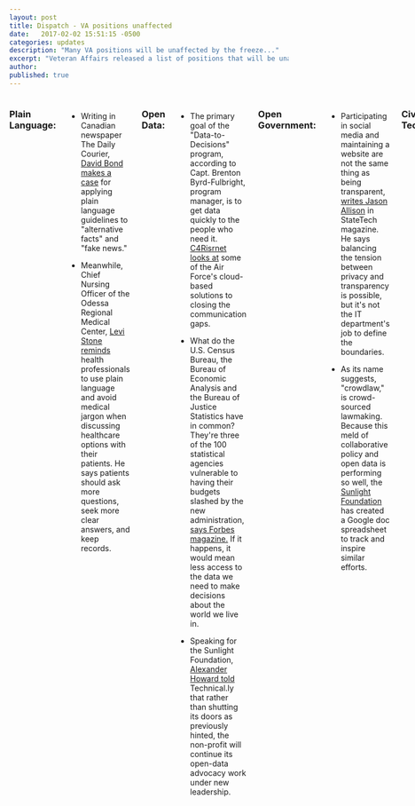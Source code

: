 ```yaml
---
layout: post
title: Dispatch - VA positions unaffected 
date:   2017-02-02 15:51:15 -0500
categories: updates
description: "Many VA positions will be unaffected by the freeze..."
excerpt: "Veteran Affairs released a list of positions that will be unaffected by the government’s hiring freeze.."
author:
published: true
---
```


<div class="row">
<div class="small-12 medium-9 medium-centered columns" markdown="1">

### Plain Language:

- Writing in Canadian newspaper The Daily Courier, [David Bond makes a case](http://www.kelownadailycourier.ca/opinion/article_c6d506d0-e74e-11e6-8b8b-bf00ea1f600c.html) for applying plain language guidelines to "alternative facts" and "fake news."
 
- Meanwhile, Chief Nursing Officer of the Odessa Regional Medical Center, [Levi Stone reminds ](http://www.oaoa.com/people/health/levi_stone/article_c5edc8a6-e6a4-11e6-bb2b-4b49ea21afb5.html) health professionals to use plain language and avoid medical jargon when discussing healthcare options with their patients. He says patients should ask more questions, seek more clear answers, and keep records.

### Open Data:

- The primary goal of the "Data-to-Decisions" program, according to Capt. Brenton Byrd-Fulbright, program manager, is to get data quickly to the people who need it. [C4Risrnet looks at](http://www.c4isrnet.com/articles/air-force-wants-data-to-reach-decision-makers-more-rapidly) some of the Air Force's cloud-based solutions to closing the communication gaps.

- What do the U.S. Census Bureau, the Bureau of Economic Analysis and the Bureau of Justice Statistics have in common? They're three of the 100 statistical agencies vulnerable to having their budgets slashed by the new administration, [says Forbes magazine.](http://www.forbes.com/sites/metabrown/2017/01/30/vital-information-from-more-than-100-federal-statistical-agencies-may-be-at-risk) If it happens, it would mean less access to the data we need to make decisions about the world we live in.

- Speaking for the Sunlight Foundation, [Alexander Howard told](https://technical.ly/dc/2017/01/30/heres-whats-up-at-sunlight-foundation/) Technical.ly that rather than shutting its doors as previously hinted, the non-profit will continue its open-data advocacy work under new leadership.

### Open Government:

- Participating in social media and maintaining a website are not the same thing as being transparent, 
[writes Jason Allison](http://www.statetechmagazine.com/article/2017/01/transparency-requires-government-data-be-available-discoverable-and-accessible) in StateTech magazine. He says balancing the tension between privacy and transparency is possible, but it's not the IT department's job to define the boundaries.

- As its name suggests, "crowdlaw," is crowd-sourced lawmaking. Because this meld of collaborative policy and open data is performing so well, the [Sunlight Foundation](https://sunlightfoundation.com/2017/01/30/tracking-collaborative-policy-for-open-data/) has created a Google doc spreadsheet to track and inspire similar efforts.

### Civic Tech:

- [Jane Wiseman observes](http://www.govtech.com/people/A-Roadmap-for-Chief-Data-Officers.html) in GovTech that the most effective Chief Data Officers, "...are not just technically good; they are good at reading people, at knowing when to push and when to back off." Her white paper describes a roadmap to follow for new CDOs developing their positions.

### Vet Politics:

- [Military Times reports](http://www.militarytimes.com/articles/va-hiring-freeze-list-exempted-positions) that Veteran Affairs released a list of positions that will be unaffected by the government's hiring freeze.

- Relatives of Iraqi interpreters will be able to emigrate to the United States after all, [reports The New York Times](https://www.nytimes.com/2017/02/02/world/middleeast/trump-visa-ban-iraq-interpreters.html).

### Vet Love:
- L. reuteri makes colicky babies feel better. However, inspired by a related study on mice, VA researchers want to see if it can help 40 vets with post-traumatic stress disorder and traumatic brain injury, [reports Military Times.](http://www.militarytimes.com/articles/va-is-studying-gut-bacteria-in-ptsd-tbi-patients-following-success-in-mice)

- Improving care for veterans at VA hospitals may be harder than it looks. Among other challenges, [NPR says](http://www.npr.org/2017/01/31/512052311/va-hospitals-still-struggling-with-adding-staff-despite-billions-from-choice-act) candidates to staff VA hospitals want to work there, but the onboarding process takes so much time that many candidates drop out before their first day of work. 

### Human-Centered Design

- How do you build a customer-focused IT team? [The Enterprisers Project makes a case](https://enterprisersproject.com/article/2017/2/humana-cio-shares-3-essential-skills-building-customer-focused-it-team) for applying human-centered design, agile methodology, and data analytics to improving customer experience.

- The Office of Personnel Management is offering a class on human-centered design. [Sign up](https://lab.opm.gov/class-sign-up) for the monthly, three-day workshop.

### What we're reading:

- [Mark Humphries teases](https://medium.com/the-spike/wired-for-memory-how-your-brain-remembers-by-completing-patterns-ad2c6d7bff89#.rsai5nwk1) apart the science of the neurological connections behind pattern recognition and memories for non-neurophysiologists. Or so I remember.
